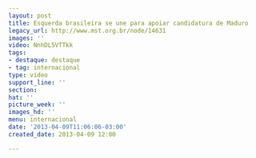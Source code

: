 ```yaml
---
layout: post
title: Esquerda brasileira se une para apoiar candidatura de Maduro
legacy_url: http://www.mst.org.br/node/14631
images: ''
video: NnhDL5VTTkk
tags:
- destaque: destaque
- tag: internacional
type: video
support_line: ''
section: 
hat: ''
picture_week: ''
images_hd: ''
menu: internacional
date: '2013-04-09T11:06:06-03:00'
created_date: 2013-04-09 12:00

---
```

<p>&nbsp;</p><p style="text-align: center;"><object data="http://www.youtube.com/v/NnhDL5VTTkk&amp;list" type="application/x-shockwave-flash" height="500" width="600"><param name="src" value="http://www.youtube.com/v/NnhDL5VTTkk&amp;list"></object></p>
